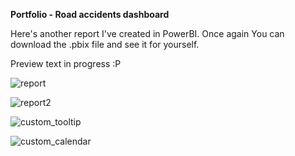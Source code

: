 **Portfolio - Road accidents dashboard**

Here's another report I've created in PowerBI. Once again You can download the .pbix file and see it for yourself.

Preview text in progress :P

![report](https://github.com/mcjwochna/portfolio-dashboard---road-statistics/assets/142684191/e2b9c551-83b0-4749-87a7-91708c8d7c08)

![report2](https://github.com/mcjwochna/portfolio-dashboard---road-statistics/assets/142684191/97cc8767-60fc-4d69-a238-f30ea8ec5d0c)

![custom_tooltip](https://github.com/mcjwochna/portfolio-dashboard---road-statistics/assets/142684191/ba38cc4d-99ba-490b-9c26-c8f8dc612972)

![custom_calendar](https://github.com/mcjwochna/portfolio-dashboard---road-statistics/assets/142684191/d13ece9e-34fe-4b10-b980-a98ec295959b)
